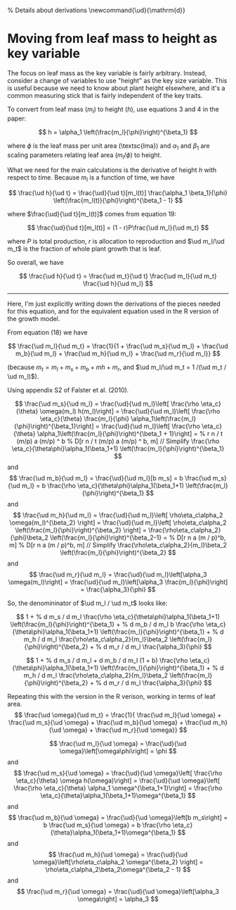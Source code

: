 % Details about derivations
\newcommand{\ud}{\mathrm{d}}

# Moving from leaf mass to height as key variable

The focus on leaf mass as the key variable is fairly arbitrary.
Instead, consider a change of variables to use "height" as the key
size variable.  This is useful because we need to know about plant
height elsewhere, and it's a common measuring stick that is fairly
independent of the key traits.

To convert from leaf mass ($m_l$) to height ($h$), use equations 3 and
4 in the paper:

$$
h = \alpha_1 \left(\frac{m_l}{\phi}\right)^{\beta_1}
$$

where $\phi$ is the leaf mass per unit area (\textsc{lma}) and
$\alpha_1$ and $\beta_1$ are scaling parameters relating leaf area
($m_l/\phi$) to height.

What we need for the main calculations is the derivative of height $h$
with respect to time.  Because $m_l$ is a function of time, we have

$$
\frac{\ud h}{\ud t} = \frac{\ud}{\ud t}[m_l(t)]
\frac{\alpha_1 \beta_1}{\phi} \left(\frac{m_l(t)}{\phi}\right)^{\beta_1 - 1}
$$

where $\frac{\ud}{\ud t}[m_l(t)]$ comes from equation 19:

$$
\frac{\ud}{\ud t}[m_l(t)] = (1 - r)P\frac{\ud m_l}{\ud m_t}
$$

where $P$ is total production, $r$ is allocation to reproduction and
$\ud m_l/\ud m_t$ is the fraction of whole plant growth that is leaf.

So overall, we have

$$
\frac{\ud h}{\ud t} =
\frac{\ud m_t}{\ud t} \frac{\ud m_l}{\ud m_t} \frac{\ud h}{\ud m_l}
$$

---

Here, I'm just explicitly writing down the derivations of the pieces
needed for this equation, and for the equivalent equation used in the
R version of the growth model.

From equation (18) we have

$$
\frac{\ud m_l}{\ud m_t} =
\frac{1}{1 +
	\frac{\ud m_s}{\ud m_l} +
	\frac{\ud m_b}{\ud m_l} +
	\frac{\ud m_h}{\ud m_l} +
	\frac{\ud m_r}{\ud m_l}}
$$

(because $m_t = m_l + m_s + m_b + mh + m_r$, and $\ud m_l/\ud m_t = 1
/(\ud m_t / \ud m_l)$).

Using appendix S2 of Falster et al. (2010).

$$
\frac{\ud m_s}{\ud m_l} = \frac{\ud}{\ud m_l}\left[
\frac{\rho \eta_c}{\theta} \omega(m_l) h(m_l)\right] =
\frac{\ud}{\ud m_l}\left[
\frac{\rho \eta_c}{\theta} \frac{m_l}{\phi}
\alpha_1\left(\frac{m_l}{\phi}\right)^{\beta_1}\right] =
\frac{\ud}{\ud m_l}\left[
\frac{\rho \eta_c}{\theta}
\alpha_1\left(\frac{m_l}{\phi}\right)^{\beta_1 + 1}\right] =
% r n / t (m/p) a (m/p) ^ b
% D[r n / t (m/p) a (m/p) ^ b, m] // Simplify
\frac{\rho \eta_c}{\theta\phi}\alpha_1(\beta_1+1)
\left(\frac{m_l}{\phi}\right)^{\beta_1}
$$
and
$$
\frac{\ud m_b}{\ud m_l} = \frac{\ud}{\ud m_l}[b m_s] =
b \frac{\ud m_s}{\ud m_l} =
b \frac{\rho \eta_c}{\theta\phi}\alpha_1(\beta_1+1)
\left(\frac{m_l}{\phi}\right)^{\beta_1}
$$
and
$$
\frac{\ud m_h}{\ud m_l} =
\frac{\ud}{\ud m_l}\left[
\rho\eta_c\alpha_2 \omega(m_l)^{\beta_2}
\right] =
\frac{\ud}{\ud m_l}\left[
\rho\eta_c\alpha_2 \left(\frac{m_l}{\phi}\right)^{\beta_2}
\right] =
\frac{\rho\eta_c\alpha_2}{\phi}\beta_2
\left(\frac{m_l}{\phi}\right)^{\beta_2-1} =
% D[r n a (m / p)^b, m]
% D[r n a (m / p)^b, m] // Simplify
\frac{\rho\eta_c\alpha_2}{m_l}\beta_2
\left(\frac{m_l}{\phi}\right)^{\beta_2}
$$
and
$$
\frac{\ud m_r}{\ud m_l} =
\frac{\ud}{\ud m_l}\left[\alpha_3 \omega(m_l)\right] =
\frac{\ud}{\ud m_l}\left[\alpha_3 \frac{m_l}{\phi}\right] =
\frac{\alpha_3}{\phi}
$$

So, the denomininator of $\ud m_l / \ud m_t$ looks like:

$$
1 +
% d m_s / d m_l
\frac{\rho \eta_c}{\theta\phi}\alpha_1(\beta_1+1)
\left(\frac{m_l}{\phi}\right)^{\beta_1} +
% d m_b / d m_l
b \frac{\rho \eta_c}{\theta\phi}\alpha_1(\beta_1+1)
\left(\frac{m_l}{\phi}\right)^{\beta_1} +
% d m_h / d m_l
\frac{\rho\eta_c\alpha_2}{m_l}\beta_2
\left(\frac{m_l}{\phi}\right)^{\beta_2} +
% d m_r / d m_l
\frac{\alpha_3}{\phi}
$$

$$
1 +
% d m_s / d m_l + d m_b / d m_l
(1 + b) \frac{\rho \eta_c}{\theta\phi}\alpha_1(\beta_1+1)
\left(\frac{m_l}{\phi}\right)^{\beta_1} +
% d m_h / d m_l
\frac{\rho\eta_c\alpha_2}{m_l}\beta_2
\left(\frac{m_l}{\phi}\right)^{\beta_2} +
% d m_r / d m_l
\frac{\alpha_3}{\phi}
$$

Repeating this with the version in the R verison, working in terms of
leaf area.
$$
\frac{\ud \omega}{\ud m_t} =
\frac{1}{
	\frac{\ud m_l}{\ud \omega} +
	\frac{\ud m_s}{\ud \omega} +
	\frac{\ud m_b}{\ud \omega} +
	\frac{\ud m_h}{\ud \omega} +
	\frac{\ud m_r}{\ud \omega}}
$$

$$
\frac{\ud m_l}{\ud \omega} =
\frac{\ud}{\ud \omega}\left[\omega\phi\right] =
\phi
$$
and
$$
\frac{\ud m_s}{\ud \omega} =
\frac{\ud}{\ud \omega}\left[
\frac{\rho \eta_c}{\theta} \omega h(\omega)\right] =
\frac{\ud}{\ud \omega}\left[
\frac{\rho \eta_c}{\theta} \alpha_1 \omega^{\beta_1+1}\right] =
\frac{\rho \eta_c}{\theta}\alpha_1(\beta_1+1)\omega^{\beta_1}
$$
and
$$
\frac{\ud m_b}{\ud \omega} =
\frac{\ud}{\ud \omega}\left[b m_s\right] =
b \frac{\ud m_s}{\ud \omega} =
b \frac{\rho \eta_c}{\theta}\alpha_1(\beta_1+1)\omega^{\beta_1}
$$
and
$$
\frac{\ud m_h}{\ud \omega} =
\frac{\ud}{\ud \omega}\left[\rho\eta_c\alpha_2 \omega^{\beta_2}
\right] =
\rho\eta_c\alpha_2\beta_2\omega^{\beta_2 - 1}
$$
and
$$
\frac{\ud m_r}{\ud \omega} =
\frac{\ud}{\ud \omega}\left[\alpha_3 \omega\right] = \alpha_3
$$
